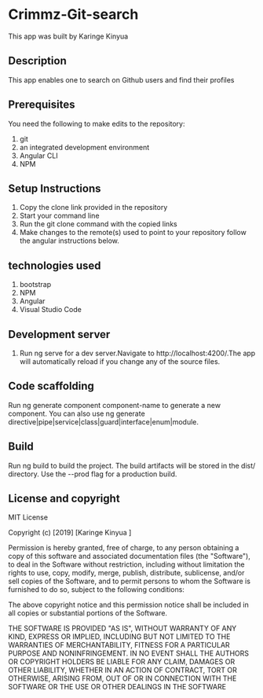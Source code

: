 # Crimmz-Git-search 

This app was built by Karinge Kinyua

## Description

This app enables one to search on Github users and find their profiles

## Prerequisites

You need the following to make edits to the repository:

1. git
2. an integrated development environment
3. Angular CLI
4. NPM

## Setup Instructions

1. Copy the clone link provided in the repository
2. Start your command line
3. Run the git clone command with the copied links
4. Make changes to the remote(s) used to point to your repository
   follow the angular instructions below.

## technologies used
1. bootstrap
2. NPM
3. Angular
4. Visual Studio Code

## Development server
1. Run ng serve for a dev server.Navigate to http://localhost:4200/.The app will automatically reload if you change any of the source files.

## Code scaffolding
Run ng generate component component-name to generate a new component. You can also use ng generate directive|pipe|service|class|guard|interface|enum|module.

## Build
Run ng build to build the project. The build artifacts will be stored in the dist/ directory. Use the --prod flag for a production build.

## License and copyright
MIT License

Copyright (c) [2019] [Karinge Kinyua ]

Permission is hereby granted, free of charge, to any person obtaining a copy of this software and associated documentation files (the "Software"), to deal in the Software without restriction, including without limitation the rights to use, copy, modify, merge, publish, distribute, sublicense, and/or sell copies of the Software, and to permit persons to whom the Software is furnished to do so, subject to the following conditions:

The above copyright notice and this permission notice shall be included in all copies or substantial portions of the Software.

THE SOFTWARE IS PROVIDED "AS IS", WITHOUT WARRANTY OF ANY KIND, EXPRESS OR IMPLIED, INCLUDING BUT NOT LIMITED TO THE WARRANTIES OF MERCHANTABILITY, FITNESS FOR A PARTICULAR PURPOSE AND NONINFRINGEMENT. IN NO EVENT SHALL THE AUTHORS OR COPYRIGHT HOLDERS BE LIABLE FOR ANY CLAIM, DAMAGES OR OTHER LIABILITY, WHETHER IN AN ACTION OF CONTRACT, TORT OR OTHERWISE, ARISING FROM, OUT OF OR IN CONNECTION WITH THE SOFTWARE OR THE USE OR OTHER DEALINGS IN THE SOFTWARE